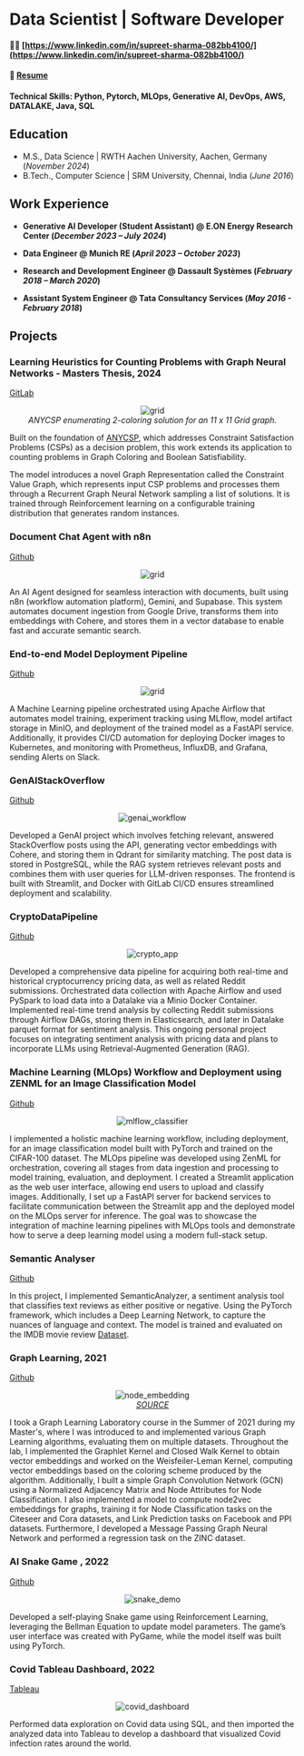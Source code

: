 # Data Scientist | Software Developer
#### 👷🏼 [https://www.linkedin.com/in/supreet-sharma-082bb4100/](https://www.linkedin.com/in/supreet-sharma-082bb4100/)
#### 📜 [Resume](https://github.com/supreetshm947/portfolio/blob/main/Supreet_Sharma_Resume.pdf)
#### Technical Skills: Python, Pytorch, MLOps, Generative AI, DevOps, AWS, DATALAKE, Java, SQL

## Education				       		
- M.S., Data Science	      | RWTH Aachen University, Aachen, Germany (_November 2024_)	 			        		
- B.Tech., Computer Science | SRM University, Chennai, India (_June 2016_)

## Work Experience
- **Generative AI Developer (Student Assistant) @ E.ON Energy Research Center (_December 2023 – July 2024_)**

- **Data Engineer @ Munich RE (_April 2023 – October 2023_)**

- **Research and Development Engineer @ Dassault Systèmes (_February 2018 – March 2020_)**

- **Assistant System Engineer @ Tata Consultancy Services (_May 2016 - February 2018_)**

## Projects
### Learning Heuristics for Counting Problems with Graph Neural Networks - Masters Thesis, 2024
[GitLab](https://git.rwth-aachen.de/supreetshm947/anycsp_enum/)

<p align="center">
  <img src="anycsp_grid.gif" alt="grid"><br>
  <em>ANYCSP enumerating 2-coloring solution for an 11 x 11 Grid graph.</em>
</p>


Built on the foundation of [ANYCSP](https://arxiv.org/abs/2208.10227), which addresses Constraint Satisfaction Problems (CSPs) as a decision problem, this work extends its application to counting problems in Graph Coloring and Boolean Satisfiability.

The model introduces a novel Graph Representation called the Constraint Value Graph, which represents input CSP problems and processes them through a Recurrent Graph Neural Network sampling a list of solutions. It is trained through Reinforcement learning on a configurable training distribution that generates random instances.

### Document Chat Agent with n8n
[Github](https://github.com/supreetshm947/document_conv_agent)

<p align="center">
  <img src="workflow_n8n.png" alt="grid"><br>
</p>

An AI Agent designed for seamless interaction with documents, built using n8n (workflow automation platform), Gemini, and Supabase. This system automates document ingestion from Google Drive, transforms them into embeddings with Cohere, and stores them in a vector database to enable fast and accurate semantic search.

### End-to-end Model Deployment Pipeline
[Github](https://github.com/supreetshm947/VirtualMindsTask_Airflow)

<p align="center">
  <img src="mlops_workflow.png" alt="grid"><br>
</p>

A Machine Learning pipeline orchestrated using Apache Airflow that automates model training, experiment tracking using MLflow, model artifact storage in MinIO, and deployment of the trained model as a FastAPI service. Additionally, it provides CI/CD automation for deploying Docker images to Kubernetes, and monitoring with Prometheus, InfluxDB, and Grafana, sending Alerts on Slack.

### GenAIStackOverflow
[Github](https://github.com/supreetshm947/GenAIStackOverflow)

<p align="center">
  <img src="genai_workflow.png" alt="genai_workflow"><br>
</p>

Developed a GenAI project which involves fetching relevant, answered StackOverflow posts using the API, generating vector embeddings with Cohere, and storing them in Qdrant for similarity matching. The post data is stored in PostgreSQL, while the RAG system retrieves relevant posts and combines them with user queries for LLM-driven responses. The frontend is built with Streamlit, and Docker with GitLab CI/CD ensures streamlined deployment and scalability.

### CryptoDataPipeline
[Github](https://github.com/supreetshm947/CryptoDataPipeline)

<p align="center">
  <img src="crypto_app_flow.png" alt="crypto_app"><br>
</p>

Developed a comprehensive data pipeline for acquiring both real-time and historical cryptocurrency pricing data, as well as related Reddit submissions. Orchestrated data collection with Apache Airflow and used PySpark to load data into a Datalake via a Minio Docker Container. Implemented real-time trend analysis by collecting Reddit submissions through Airflow DAGs, storing them in Elasticsearch, and later in Datalake parquet format for sentiment analysis. This ongoing personal project focuses on integrating sentiment analysis with pricing data and plans to incorporate LLMs using Retrieval-Augmented Generation (RAG).

### Machine Learning (MLOps) Workflow and Deployment using ZENML for an Image Classification Model

[Github](https://github.com/supreetshm947/MLOps_ImageClassification)

<p align="center">
  <img src="mlflow_classifier.png" alt="mlflow_classifier"><br>
</p>

I implemented a holistic machine learning workflow, including deployment, for an image classification model built with PyTorch and trained on the CIFAR-100 dataset. The MLOps pipeline was developed using ZenML for orchestration, covering all stages from data ingestion and processing to model training, evaluation, and deployment. I created a Streamlit application as the web user interface, allowing end users to upload and classify images. Additionally, I set up a FastAPI server for backend services to facilitate communication between the Streamlit app and the deployed model on the MLOps server for inference. The goal was to showcase the integration of machine learning pipelines with MLOps tools and demonstrate how to serve a deep learning model using a modern full-stack setup.

### Semantic Analyser

[Github](https://github.com/supreetshm947/SemanticAnalyzer)

In this project, I implemented SemanticAnalyzer, a sentiment analysis tool that classifies text reviews as either positive or negative. Using the PyTorch framework, which includes a Deep Learning Network, to capture the nuances of language and context. The model is trained and evaluated on the IMDB movie review [Dataset](https://www.kaggle.com/datasets/lakshmi25npathi/imdb-dataset-of-50k-movie-reviews).


### Graph Learning, 2021

[Github](https://github.com/supreetshm947/Graph_ML)

<p align="center">
  <img src="node_embedding.webp" alt="node_embedding"><br>
  <em><a href="https://medium.com/the-modern-scientist/graph-neural-networks-series-part-3-node-embedding-36613cc967d5">SOURCE</a></em>
</p>

I took a Graph Learning Laboratory course in the Summer of 2021 during my Master's, where I was introduced to and implemented various Graph Learning algorithms, evaluating them on multiple datasets. Throughout the lab, I implemented the Graphlet Kernel and Closed Walk Kernel to obtain vector embeddings and worked on the Weisfeiler-Leman Kernel, computing vector embeddings based on the coloring scheme produced by the algorithm. Additionally, I built a simple Graph Convolution Network (GCN) using a Normalized Adjacency Matrix and Node Attributes for Node Classification. I also implemented a model to compute node2vec embeddings for graphs, training it for Node Classification tasks on the Citeseer and Cora datasets, and Link Prediction tasks on Facebook and PPI datasets. Furthermore, I developed a Message Passing Graph Neural Network and performed a regression task on the ZINC dataset.

### AI Snake Game , 2022
[Github](https://github.com/supreetshm947/AISnake)

<p align="center">
  <img src="snake_demo.gif" alt="snake_demo"><br>
</p>

Developed a self-playing Snake game using Reinforcement Learning, leveraging the Bellman Equation to update model parameters. The game’s user interface was created with PyGame, while the model itself was built using PyTorch.

### Covid Tableau Dashboard, 2022

[Tableau](https://public.tableau.com/app/profile/supreet.sharma/viz/Covid_data_demo)

<p align="center">
  <img src="covid_dashboard.jpg" alt="covid_dashboard"><br>
</p>

Performed data exploration on Covid data using SQL, and then imported the analyzed data into Tableau to develop a dashboard that visualized Covid infection rates around the world.


